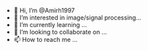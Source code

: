 - 👋 Hi, I’m @Amirh1997
- 👀 I’m interested in image/signal processing...
- 🌱 I’m currently learning ...
- 💞️ I’m looking to collaborate on ...
- 📫 How to reach me ...

<!---
Amirh1997/Amirh1997 is a ✨ special ✨ repository because its `README.md` (this file) appears on your GitHub profile.
You can click the Preview link to take a look at your changes.
--->
